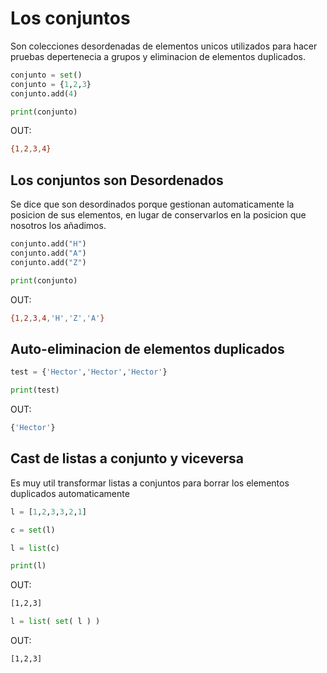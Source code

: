 # Los conjuntos
Son colecciones desordenadas de elementos unicos utilizados para hacer pruebas depertenecia a grupos y eliminacion de elementos duplicados.

```python
conjunto = set()
conjunto = {1,2,3}
conjunto.add(4)

print(conjunto)
```
OUT:
```bash
{1,2,3,4}
```

## Los conjuntos son Desordenados
Se dice que son desordinados porque gestionan automaticamente la posicion de sus elementos, en lugar de conservarlos en la posicion que nosotros los añadimos.

```python
conjunto.add("H")
conjunto.add("A")
conjunto.add("Z")

print(conjunto)
```
OUT:
```bash
{1,2,3,4,'H','Z','A'}
```

## Auto-eliminacion de elementos duplicados

```python
test = {'Hector','Hector','Hector'}

print(test)
```
OUT:
```bash
{'Hector'}
```

## Cast de listas a conjunto y viceversa
Es muy util transformar listas a conjuntos para borrar los elementos duplicados automaticamente

```python
l = [1,2,3,3,2,1]

c = set(l)

l = list(c)

print(l)
```
OUT:
```bash
[1,2,3]
```

```python
l = list( set( l ) )
```
OUT:
```bash
[1,2,3]
```
